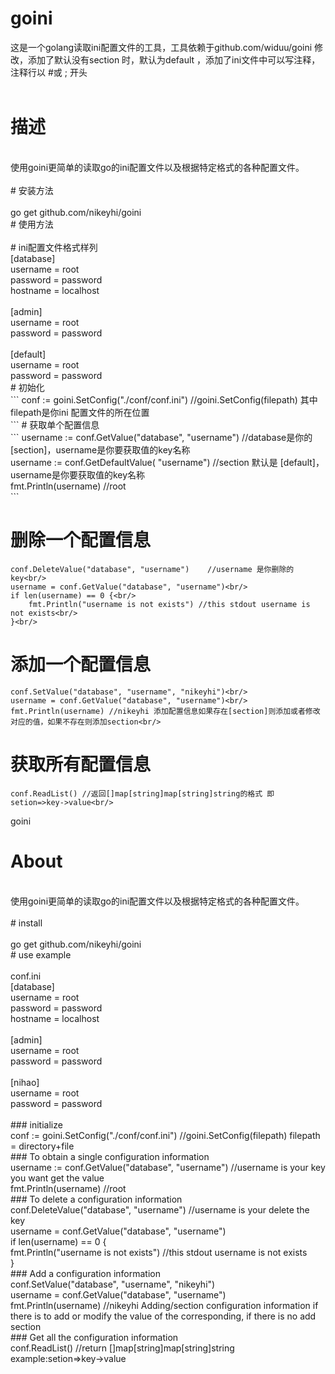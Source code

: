 # goini<br/>
这是一个golang读取ini配置文件的工具，工具依赖于github.com/widuu/goini 修改，添加了默认没有section 时，默认为default ，添加了ini文件中可以写注释，注释行以 #或 ;  开头<br/>
<br/>
# 描述<br/>
<br/>
使用goini更简单的读取go的ini配置文件以及根据特定格式的各种配置文件。<br/>
<br/>
# 安装方法<br/>
<br/>
go get github.com/nikeyhi/goini<br/>
# 使用方法<br/>
<br/>
# ini配置文件格式样列<br/>
[database]<br/>
username = root<br/>
password = password<br/>
hostname = localhost<br/>
<br/>
[admin]<br/>
username = root<br/>
password = password<br/>
<br/>
[default]<br/>
username = root<br/>
password = password<br/>
# 初始化<br/>
```
conf := goini.SetConfig("./conf/conf.ini") //goini.SetConfig(filepath) 其中filepath是你ini 配置文件的所在位置<br/>
```
# 获取单个配置信息<br/>
```
username := conf.GetValue("database", "username") //database是你的[section]，username是你要获取值的key名称<br/>
username := conf.GetDefaultValue( "username") //section 默认是 [default]，username是你要获取值的key名称<br/>
fmt.Println(username) //root<br/>
```

# 删除一个配置信息<br/>
```
conf.DeleteValue("database", "username")    //username 是你删除的key<br/>
username = conf.GetValue("database", "username")<br/>
if len(username) == 0 {<br/>
    fmt.Println("username is not exists") //this stdout username is not exists<br/>
}<br/>
```
# 添加一个配置信息<br/>
```
conf.SetValue("database", "username", "nikeyhi")<br/>
username = conf.GetValue("database", "username")<br/>
fmt.Println(username) //nikeyhi 添加配置信息如果存在[section]则添加或者修改对应的值，如果不存在则添加section<br/>
```
# 获取所有配置信息<br/>
```
conf.ReadList() //返回[]map[string]map[string]string的格式 即setion=>key->value<br/>
```
goini<br/>
# About<br/>
<br/>
使用goini更简单的读取go的ini配置文件以及根据特定格式的各种配置文件。<br/>
<br/>
# install<br/>
<br/>
go get github.com/nikeyhi/goini<br/>
# use example<br/>
<br/>
conf.ini<br/>
[database]<br/>
username = root<br/>
password = password<br/>
hostname = localhost<br/>
<br/>
[admin]<br/>
username = root<br/>
password = password<br/>
<br/>
[nihao]<br/>
username = root<br/>
password = password<br/>
<br/>
### initialize<br/>
conf := goini.SetConfig("./conf/conf.ini") //goini.SetConfig(filepath) filepath = directory+file<br/>
### To obtain a single configuration information<br/>
username := conf.GetValue("database", "username") //username is your key you want get the value<br/>
fmt.Println(username) //root<br/>
### To delete a configuration information<br/>
conf.DeleteValue("database", "username")    //username is your delete the key<br/>
username = conf.GetValue("database", "username")<br/>
if len(username) == 0 {<br/>
    fmt.Println("username is not exists") //this stdout username is not exists<br/>
}<br/>
### Add a configuration information<br/>
conf.SetValue("database", "username", "nikeyhi")<br/>
username = conf.GetValue("database", "username")<br/>
fmt.Println(username) //nikeyhi Adding/section configuration information if there is to add or modify the value of the corresponding, if there is no add section<br/>
### Get all the configuration information<br/>
conf.ReadList() //return []map[string]map[string]string  example:setion=>key->value<br/>

